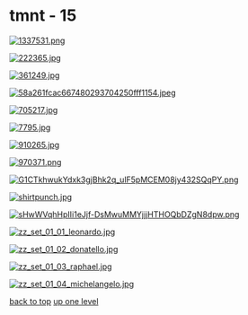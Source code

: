# tmnt - 15
[![1337531.png](https://raw.githubusercontent.com/buckmanc/Wallpapers/main/desktop/tmnt/1337531.png "1337531.png")](https://raw.githubusercontent.com/buckmanc/Wallpapers/main/desktop/tmnt/1337531.png)

[![222365.jpg](https://raw.githubusercontent.com/buckmanc/Wallpapers/main/desktop/tmnt/222365.jpg "222365.jpg")](https://raw.githubusercontent.com/buckmanc/Wallpapers/main/desktop/tmnt/222365.jpg)

[![361249.jpg](https://raw.githubusercontent.com/buckmanc/Wallpapers/main/desktop/tmnt/361249.jpg "361249.jpg")](https://raw.githubusercontent.com/buckmanc/Wallpapers/main/desktop/tmnt/361249.jpg)

[![58a261fcac667480293704250fff1154.jpeg](https://raw.githubusercontent.com/buckmanc/Wallpapers/main/desktop/tmnt/58a261fcac667480293704250fff1154.jpeg "58a261fcac667480293704250fff1154.jpeg")](https://raw.githubusercontent.com/buckmanc/Wallpapers/main/desktop/tmnt/58a261fcac667480293704250fff1154.jpeg)

[![705217.jpg](https://raw.githubusercontent.com/buckmanc/Wallpapers/main/desktop/tmnt/705217.jpg "705217.jpg")](https://raw.githubusercontent.com/buckmanc/Wallpapers/main/desktop/tmnt/705217.jpg)

[![7795.jpg](https://raw.githubusercontent.com/buckmanc/Wallpapers/main/desktop/tmnt/7795.jpg "7795.jpg")](https://raw.githubusercontent.com/buckmanc/Wallpapers/main/desktop/tmnt/7795.jpg)

[![910265.jpg](https://raw.githubusercontent.com/buckmanc/Wallpapers/main/desktop/tmnt/910265.jpg "910265.jpg")](https://raw.githubusercontent.com/buckmanc/Wallpapers/main/desktop/tmnt/910265.jpg)

[![970371.png](https://raw.githubusercontent.com/buckmanc/Wallpapers/main/desktop/tmnt/970371.png "970371.png")](https://raw.githubusercontent.com/buckmanc/Wallpapers/main/desktop/tmnt/970371.png)

[![G1CTkhwukYdxk3gjBhk2q_ulF5pMCEM08jy432SQqPY.png](https://raw.githubusercontent.com/buckmanc/Wallpapers/main/desktop/tmnt/G1CTkhwukYdxk3gjBhk2q_ulF5pMCEM08jy432SQqPY.png "G1CTkhwukYdxk3gjBhk2q_ulF5pMCEM08jy432SQqPY.png")](https://raw.githubusercontent.com/buckmanc/Wallpapers/main/desktop/tmnt/G1CTkhwukYdxk3gjBhk2q_ulF5pMCEM08jy432SQqPY.png)

[![shirtpunch.jpg](https://raw.githubusercontent.com/buckmanc/Wallpapers/main/desktop/tmnt/shirtpunch.jpg "shirtpunch.jpg")](https://raw.githubusercontent.com/buckmanc/Wallpapers/main/desktop/tmnt/shirtpunch.jpg)

[![sHwWVqhHpIIi1eJjf-DsMwuMMYjjjHTHOQbDZgN8dpw.png](https://raw.githubusercontent.com/buckmanc/Wallpapers/main/desktop/tmnt/sHwWVqhHpIIi1eJjf-DsMwuMMYjjjHTHOQbDZgN8dpw.png "sHwWVqhHpIIi1eJjf-DsMwuMMYjjjHTHOQbDZgN8dpw.png")](https://raw.githubusercontent.com/buckmanc/Wallpapers/main/desktop/tmnt/sHwWVqhHpIIi1eJjf-DsMwuMMYjjjHTHOQbDZgN8dpw.png)

[![zz_set_01_01_leonardo.jpg](https://raw.githubusercontent.com/buckmanc/Wallpapers/main/desktop/tmnt/zz_set_01_01_leonardo.jpg "zz_set_01_01_leonardo.jpg")](https://raw.githubusercontent.com/buckmanc/Wallpapers/main/desktop/tmnt/zz_set_01_01_leonardo.jpg)

[![zz_set_01_02_donatello.jpg](https://raw.githubusercontent.com/buckmanc/Wallpapers/main/desktop/tmnt/zz_set_01_02_donatello.jpg "zz_set_01_02_donatello.jpg")](https://raw.githubusercontent.com/buckmanc/Wallpapers/main/desktop/tmnt/zz_set_01_02_donatello.jpg)

[![zz_set_01_03_raphael.jpg](https://raw.githubusercontent.com/buckmanc/Wallpapers/main/desktop/tmnt/zz_set_01_03_raphael.jpg "zz_set_01_03_raphael.jpg")](https://raw.githubusercontent.com/buckmanc/Wallpapers/main/desktop/tmnt/zz_set_01_03_raphael.jpg)

[![zz_set_01_04_michelangelo.jpg](https://raw.githubusercontent.com/buckmanc/Wallpapers/main/desktop/tmnt/zz_set_01_04_michelangelo.jpg "zz_set_01_04_michelangelo.jpg")](https://raw.githubusercontent.com/buckmanc/Wallpapers/main/desktop/tmnt/zz_set_01_04_michelangelo.jpg)



[back to top](#)
[up one level](/desktop/README.MD)
